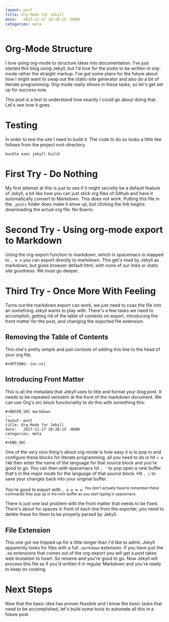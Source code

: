 ```yaml
---
layout: post
title: Org-Mode for Jekyll
date:   2017-12-27 18:38:15 -0800
categories: meta
---
```



# Org-Mode Structure

I love using org-mode to structure ideas into documentation. I've just started this blog using Jekyll, but I'd love for the posts to be written in org-mode rather the straight markup. I've got some plans for the future about how I might want to swap out the static-site generator and also do a bit of literate programming. Org-mode really shines in these tasks, so let's get set up for success now.

This post is a test to understand how exactly I could go about doing that. Let's see how it goes.


# Testing

In order to test the site I need to build it. The code to do so looks a little like follows from the project root-directory.

    bundle exec jekyll build


# First Try - Do Nothing

My first attempt at this is just to see if it might secretly be a default feature of Jekyll, a bit like how you can just stick org files of Github and have it automatically convert to Markdown. This does not work. Putting this file in the `_posts` folder does make it show up, but clicking the link begins downloading the actual org file. No Bueno.


# Second Try - Using org-mode export to Markdown

Using the org-export function to markdown, which in spacemacs is mapped to `, e e` you can export directly to markdown. This get's read by Jekyll as markdown, but gives browser default html, with none of our links or static site goodness. We must go deeper.


# Third Try - Once More With Feeling

Turns out the markdown export can work, we just need to coax the file into an something Jekyll wants to play with. There's a few tasks we need to accomplish, getting rid of the table of contents on export, introducing the front matter for the post, and changing the exported file extension.


## Removing the Table of Contents

This one's pretty simple and just consists of adding this line to the head of your org file.

    #+OPTIONS: toc:nil


## Introducing Front Matter

This is all the metadata that Jekyll uses to title and format your blog post. It needs to be repeated verbatim at the front of the markdown document. We can use Org's src block functionality to do this with something this:

    #+BEGIN_SRC markdown
    ---
    layout: post
    title: Org-Mode for Jekyll
    date:   2017-12-27 18:38:15 -0800
    categories: meta
    ---
    #+END_SRC

One of the very nice thing's about org-mode is how easy it is to pop in and configure these blocks for literate programming, all you need to do is hit `< e TAB` then enter the name of the language for that source block and you're good to go. You can then with spacemacs hit `, '` to pop open a new buffer that's in the major mode for the language of that source block. Hit `, c` to save your changes back into your original buffer.

You're good to export with `, e e m o`. <sup>You don't actually have to remember these commands they pop up in the mini-buffer as you start typing in spacemacs.</sup>

There is just one last problem with the front matter that needs to be fixed. There's about for spaces in front of each line from the exporter, you need to delete these for them to be properly parsed by Jekyll.


## File Extension

This one got me tripped up for a little longer than I'd like to admit.  Jekyll apparently looks for files with a full `.markdown` extension. If you have just the `.md` extensions that comes out of the org-export you will get a post takes web brutalism to heart. So rename and you're good to go. Now Jekyll will process this file as if you'd written it in regular Markdown and you're ready to keep on cooking.


# Next Steps

Now that the basic idea has proven feasible and I know the basic tasks that need to be accomplished, let's build some tools to automate all this in a future post.

